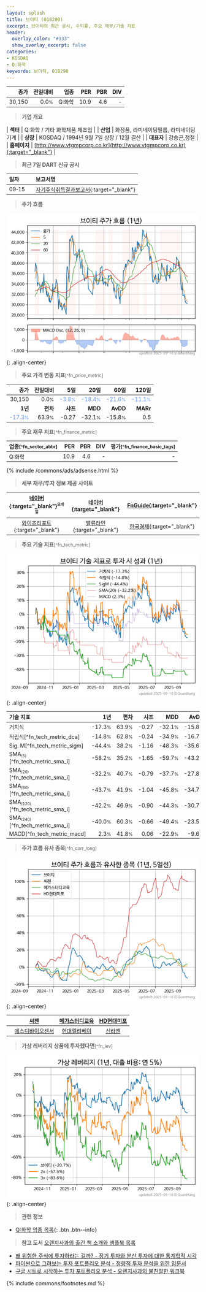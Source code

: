 ```yaml
---
layout: splash
title: 브이티 (018290)
excerpt: 브이티의 최근 공시, 수익률, 주요 재무/기술 지표
header:
  overlay_color: "#333"
  show_overlay_excerpt: false
categories:
- KOSDAQ
- Q:화학
keywords: 브이티, 018290
---
```


| **종가** | **전일대비** | **업종** | **PER** | **PBR** | **DIV** |
| -------: | -----------: | -------: | ------: | ------: | ------: |
| 30,150 | 0.0<small>%</small> | Q:화학 | 10.9 | 4.6 | - |

<!-- more -->


> **기업 개요**<a id="company"></a>

| <span style="white-space:nowrap;">**섹터**</span> | Q:화학 / 기타 화학제품 제조업 |
| <span style="white-space:nowrap;">**산업**</span> | 화장품, 라미네이팅필름, 라미네이팅기계 |
| <span style="white-space:nowrap;">**상장**</span> | KOSDAQ / 1994년 9월 7일 상장 / 12월 결산 |
| <span style="white-space:nowrap;">**대표자**</span> | 강승곤,정철 |
| <span style="white-space:nowrap;">**홈페이지**</span> | [http://www.vtgmpcorp.co.kr](http://www.vtgmpcorp.co.kr){:target="_blank"} |


> **최근 7일 DART 신규 공시**<a id="dart"></a>

| **일자** |      | **보고서명** |
| :------- | :--- | :----------- |
| 09&#x2011;15 | | [자기주식취득결과보고서](https://dart.fss.or.kr/dsaf001/main.do?rcpNo=20250915000313){:target="_blank"} |


> **주가 흐름**<a id="price"></a>

![018290](/stock/images/018290.png){: .align-center}


> **주요 가격 변동 지표**<small>[^fn_price_metric]</small>

| **종가** | **전일대비** | **5일** | **20일** | **60일** | **120일** |
| -------: | -----------: | ------: | -------: | -------: | --------: |
| 30,150 | 0.0<small>%</small> | <span style="color: cornflowerblue">-3.8<small>%</small></span> | <span style="color: cornflowerblue">-18.4<small>%</small></span> | <span style="color: cornflowerblue">-21.6<small>%</small></span> | <span style="color: cornflowerblue">-11.1<small>%</small></span> |
| **1년** | **편차** | **샤프** | **MDD** | **AvDD** | **MARr** |
| <span style="color: cornflowerblue">-17.3<small>%</small></span> | 63.9<small>%</small> | -0.27 | -32.1<small>%</small> | -15.8<small>%</small> | 0.5 |


> **주요 재무 지표**<small>[^fn_finance_metric]</small>

| **업종**<small>[^fn_sector_abbr]</small> | **PER** | **PBR** | **DIV** | **평가**<small>[^fn_finance_basic_tags]</small> |
| :--------------------------------------- | ------: | ------: | ------: | ----------------------------------------------: |
| Q:화학 | 10.9 | 4.6 | - | - |



{% include /commons/ads/adsense.html %}

> **세부 재무/투자 정보 제공 사이트**

| [네이버](https://m.stock.naver.com/domestic/stock/018290/finance/summary){:target="_blank"}<sup><small>모바일</small></sup> | [네이버](https://finance.naver.com/item/coinfo.naver?code=018290){:target="_blank"} | [FnGuide](https://comp.fnguide.com/SVO2/ASP/SVD_Invest.asp?gicode=A018290&MenuYn=Y){:target="_blank"} |
| :---: | :---: | :---: |
| [와이즈리포트](https://comp.wisereport.co.kr/company/c1040001.aspx?cmp_cd=018290){:target="_blank"} | [밸류라인](https://www.valueline.co.kr/finance/summary/018290){:target="_blank"} | [한국경제](https://markets.hankyung.com/stock/018290/financial-summary){:target="_blank"} |


> **주요 기술 지표**<small>[^fn_tech_metric]</small>


![018290](/stock/images/018290_tech.png){: .align-center}

| **기술 지표** | **1년** | **편차** | **샤프** | **MDD** | **AvDD** |
| :------------ | ------: | -----------: | -------: | ------: | -------: |
| 거치식 | -17.3<small>%</small> | 63.9<small>%</small> | -0.27 | -32.1<small>%</small> | -15.8<small>%</small> |
| 적립식[^fn_tech_metric_dca] | -14.8<small>%</small> | 62.8<small>%</small> | -0.24 | -34.9<small>%</small> | -16.7<small>%</small> |
| Sig. M[^fn_tech_metric_sigm] | -44.4<small>%</small> | 38.2<small>%</small> | -1.16 | -48.3<small>%</small> | -35.6<small>%</small> |
| SMA<small><sub>(5)</sub></small>[^fn_tech_metric_sma_i] | -58.2<small>%</small> | 35.2<small>%</small> | -1.65 | -59.7<small>%</small> | -43.2<small>%</small> |
| SMA<small><sub>(20)</sub></small>[^fn_tech_metric_sma_i] | -32.2<small>%</small> | 40.7<small>%</small> | -0.79 | -37.7<small>%</small> | -27.8<small>%</small> |
| SMA<small><sub>(60)</sub></small>[^fn_tech_metric_sma_i] | -43.7<small>%</small> | 41.9<small>%</small> | -1.04 | -45.8<small>%</small> | -34.7<small>%</small> |
| SMA<small><sub>(120)</sub></small>[^fn_tech_metric_sma_i] | -42.2<small>%</small> | 46.9<small>%</small> | -0.90 | -44.3<small>%</small> | -30.7<small>%</small> |
| SMA<small><sub>(240)</sub></small>[^fn_tech_metric_sma_i] | -40.0<small>%</small> | 60.3<small>%</small> | -0.66 | -49.4<small>%</small> | -23.5<small>%</small> |
| MACD[^fn_tech_metric_macd] | 2.3<small>%</small> | 41.8<small>%</small> | 0.06 | -22.9<small>%</small> | -9.6<small>%</small> |


> **주가 흐름 유사 종목**<a id="corr"></a><small>[^fn_corr_long]</small>

![018290](/stock/images/018290_corr.png){: .align-center}

|       | [씨젠](/096530/) | [메가스터디교육](/215200/) | [HD현대미포](/010620/) |
| :---: | :------------------------------------: | :------------------------------------: | :------------------------------------: |
|       | [에스디바이오센서](/137310/) | [현대엘리베이](/017800/) | [신라젠](/215600/) |


> **가상 레버리지 상품에 투자했다면**<a id="2x"></a><small>[^fn_lev]</small>

![018290](/stock/images/018290_2x.png){: .align-center}


> **관련 정보**

- [Q:화학 업종 목록](/stats/sector/kosdaq_업종_화학_종목/){: .btn .btn--info}

> **참고 도서** [오렌지사과의 출간 책 소개와 샘플북 목록](https://kongdori.tistory.com/691)

- [왜 위험한 주식에 투자하라는 걸까? - 장기 투자와 분산 투자에 대한 통계학적 시각](https://kongdori.tistory.com/421)
- [파이썬으로 그려보는 투자 포트폴리오 분석  - 정량적 투자 분석을 위한 입문서](https://kongdori.tistory.com/643)
- [구글 시트로 시작하는 투자 포트폴리오 분석 - 오렌지사과의 불친절한 워크북](https://kongdori.tistory.com/449)


{% include commons/footnotes.md %}
